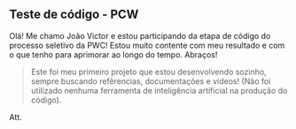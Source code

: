 ## Teste de código - PCW

Olá! Me chamo João Victor e estou participando da etapa de código do processo seletivo da PWC! Estou muito contente com meu resultado e com o que tenho para aprimorar ao longo do tempo. Abraços!

> Este foi meu primeiro projeto que estou desenvolvendo sozinho, sempre buscando refêrencias, documentações e vídeos! (Não foi utilizado nenhuma ferramenta de inteligência artificial na produção do código).

Att.
